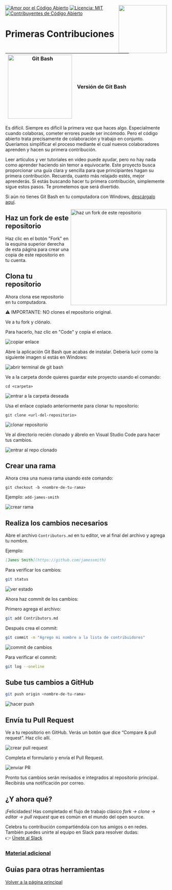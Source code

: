 [![Amor por el Código Abierto](https://badges.frapsoft.com/os/v1/open-source.svg?v=103)](https://github.com/ellerbrock/open-source-badges/)
[<img align="right" width="150" src="https://firstcontributions.github.io/assets/gui-tool-tutorials/github-desktop-old-version-tutorial/join-slack-team.png">](https://join.slack.com/t/firstcontributors/shared_invite/zt-1hg51qkgm-Xc7HxhsiPYNN3ofX2_I8FA)
[![Licencia: MIT](https://img.shields.io/badge/Άδεια-MIT-green.svg)](https://opensource.org/licenses/MIT)
[![Contribuyentes de Código Abierto](https://www.codetriage.com/roshanjossey/first-contributions/badges/users.svg)](https://www.codetriage.com/roshanjossey/first-contributions)

# Primeras Contribuciones

| <img alt="Git Bash" src="https://cdn.icon-icons.com/icons2/2699/PNG/512/git_scm_logo_icon_170096.png" width="200"> | Versión de Git Bash |
| ------------------------------------------------------------------------------------------------------------------ | ------------------- |

Es difícil. Siempre es difícil la primera vez que haces algo. Especialmente cuando colaboras, cometer errores puede ser incómodo. Pero el código abierto trata precisamente de colaboración y trabajo en conjunto. Queríamos simplificar el proceso mediante el cual nuevos colaboradores aprenden y hacen su primera contribución.

Leer artículos y ver tutoriales en video puede ayudar, pero no hay nada como aprender haciendo sin temor a equivocarte. Este proyecto busca proporcionar una guía clara y sencilla para que principiantes hagan su primera contribución. Recuerda, cuanto más relajado estés, mejor aprenderás. Si estás buscando hacer tu primera contribución, simplemente sigue estos pasos. Te prometemos que será divertido.

Si aún no tienes Git Bash en tu computadora con Windows, [descárgalo aquí](https://git-scm.com/download/win).

<img align="right" width="300" src="https://firstcontributions.github.io/assets/gui-tool-tutorials/github-desktop-tutorial/fork.png" alt="haz un fork de este repositorio" />

## Haz un fork de este repositorio

Haz clic en el botón "Fork" en la esquina superior derecha de esta página para crear una copia de este repositorio en tu cuenta.

## Clona tu repositorio

Ahora clona ese repositorio en tu computadora.

⚠️ IMPORTANTE: NO clones el repositorio original.

Ve a tu fork y clónalo.

Para hacerlo, haz clic en "Code" y copia el enlace.

<img src="https://firstcontributions.github.io/assets/cli-tool-tutorials/git-bash-windows-tutorial/gb-clone-1.png" alt="copiar enlace" />

Abre la aplicación Git Bash que acabas de instalar. Debería lucir como la siguiente imagen si estás en Windows:

<img src="https://firstcontributions.github.io/assets/cli-tool-tutorials/git-bash-windows-tutorial/gb-terminal-1.png" alt="abrir terminal de git bash" />

Ve a la carpeta donde quieres guardar este proyecto usando el comando:

`cd <carpeta>`

<img src="https://firstcontributions.github.io/assets/cli-tool-tutorials/git-bash-windows-tutorial/gb-terminal-2.png" alt="entrar a la carpeta deseada" />

Usa el enlace copiado anteriormente para clonar tu repositorio:

`git clone <url-del-repositorio>`

<img src="https://firstcontributions.github.io/assets/cli-tool-tutorials/git-bash-windows-tutorial/gb-clone-2.png" alt="clonar repositorio" />

Ve al directorio recién clonado y ábrelo en Visual Studio Code para hacer tus cambios.

<img src="https://firstcontributions.github.io/assets/cli-tool-tutorials/git-bash-windows-tutorial/gb-terminal-3.png" alt="entrar al repo clonado" />

## Crear una rama

Ahora crea una nueva rama usando este comando:

```
git checkout -b <nombre-de-tu-rama>
```

Ejemplo: `add-james-smith`

<img src="https://firstcontributions.github.io/assets/cli-tool-tutorials/git-bash-windows-tutorial/gb-branch.png" alt="crear rama" />

## Realiza los cambios necesarios

Abre el archivo `Contributors.md` en tu editor, ve al final del archivo y agrega tu nombre.

Ejemplo:

```md
[James Smith](https://github.com/jamessmith)
```

Para verificar los cambios:

```bash
git status
```

<img src="https://firstcontributions.github.io/assets/cli-tool-tutorials/git-bash-windows-tutorial/gb-status.png" alt="ver estado" />

Ahora haz commit de los cambios:

Primero agrega el archivo:

```bash
git add Contributors.md
```

Después crea el commit:

```bash
git commit -m "Agrego mi nombre a la lista de contribuidores"
```

<img src="https://firstcontributions.github.io/assets/cli-tool-tutorials/git-bash-windows-tutorial/gb-commit.png" alt="commit de cambios" />

Para verificar el commit:

```bash
git log --oneline
```

## Sube tus cambios a GitHub

```bash
git push origin <nombre-de-tu-rama>
```

<img src="https://firstcontributions.github.io/assets/cli-tool-tutorials/git-bash-windows-tutorial/gb-push.png" alt="hacer push" />

## Envía tu Pull Request

Ve a tu repositorio en GitHub. Verás un botón que dice “Compare & pull request”. Haz clic allí.

<img src="https://firstcontributions.github.io/assets/gui-tool-tutorials/github-desktop-tutorial/compare-and-pull.png" alt="crear pull request" />

Completa el formulario y envía el Pull Request.

<img src="https://firstcontributions.github.io/assets/gui-tool-tutorials/github-desktop-tutorial/submit-pull-request.png" alt="enviar PR" />

Pronto tus cambios serán revisados e integrados al repositorio principal. Recibirás una notificación por correo.

## ¿Y ahora qué?

¡Felicidades! Has completado el flujo de trabajo clásico _fork → clone → editar → pull request_ que es común en el mundo del open source.

Celebra tu contribución compartiéndola con tus amigos o en redes. También puedes unirte al equipo en Slack para resolver dudas:  
👉 [Únete al Slack](https://join.slack.com/t/firstcontributors/shared_invite/zt-1hg51qkgm-Xc7HxhsiPYNN3ofX2_I8FA)

### [Material adicional](../additional-material/git_workflow_scenarios/additional-material.md)

## Guías para otras herramientas

[Volver a la página principal](https://github.com/firstcontributions/first-contributions/blob/main/translations/README.es.md#material-de-apoyo-para-otras-herramientas)
